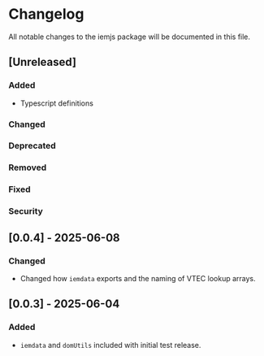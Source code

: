 # Changelog

All notable changes to the iemjs package will be documented in this file.

## [Unreleased]

### Added

- Typescript definitions

### Changed

### Deprecated

### Removed

### Fixed

### Security

## [0.0.4] - 2025-06-08

### Changed

- Changed how `iemdata` exports and the naming of VTEC lookup arrays.

## [0.0.3] - 2025-06-04

### Added

- `iemdata` and `domUtils` included with initial test release.
